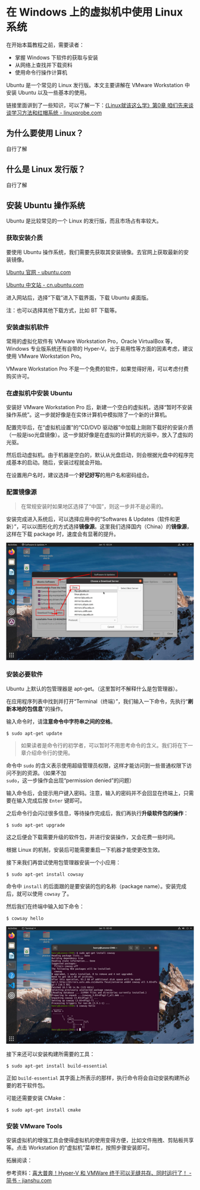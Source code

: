 # 在 Windows 上的虚拟机中使用 Linux 系统

在开始本篇教程之前，需要读者：

- 掌握 Windows 下软件的获取与安装
- 从网络上查找并下载资料
- 使用命令行操作计算机

Ubuntu 是一个常见的 Linux 发行版。本文主要讲解在 VMware Workstation 中安装 Ubuntu 以及一些基本的使用。

链接里面讲到了一些知识，可以了解一下：[《Linux就该这么学》第0章 咱们先来谈谈学习方法和红帽系统 - linuxprobe.com](https://www.linuxprobe.com/chapter-00.html)

## 为什么要使用 Linux？

自行了解

## 什么是 Linux 发行版？

自行了解

## 安装 Ubuntu 操作系统

Ubuntu 是比较常见的一个 Linux 的发行版，而且市场占有率较大。

### 获取安装介质

要使用 Ubuntu 操作系统，我们需要先获取其安装镜像。去官网上获取最新的安装镜像。

[Ubuntu 官网 - ubuntu.com](https://ubuntu.com/)

[Ubuntu 中文站 - cn.ubuntu.com](https://cn.ubuntu.com/)

进入网站后，选择“下载”进入下载界面，下载 Ubuntu 桌面版。

注：也可以选择其他下载方式，比如 BT 下载等。

### 安装虚拟机软件

常用的虚拟化软件有 VMware Workstation Pro，Oracle VirtualBox 等，Windows 专业版系统还有自带的 Hyper-V。出于易用性等方面的因素考虑，建议使用 VMware Workstation Pro。

VMware Workstation Pro 不是一个免费的软件，如果觉得好用，可以考虑付费购买许可。

### 在虚拟机中安装 Ubuntu

安装好 VMware Workstation Pro 后，新建一个空白的虚拟机，选择“暂时不安装操作系统”。这一步就好像是在实体计算机中模拟除了一个新的计算机。

配置完毕后，在“虚拟机设置”的“CD/DVD 驱动器”中加载上刚刚下载好的安装介质（一般是iso光盘镜像）。这一步就好像是在虚拟的计算机的光驱中，放入了虚拟的光驱。

然后启动虚拟机。由于机器是空白的，默认从光盘启动，则会根据光盘中的程序完成基本的启动。随后，安装过程就会开始。

在设置用户名时，建议选择一个**好记好写**的用户名和密码组合。

### 配置镜像源

> 在常规安装时如果地区选择了“中国”，则这一步并不是必需的。

安装完成进入系统后，可以选择应用中的“Softwares & Updates（软件和更新）”，可以以图形化的方式选择**镜像源**。这里我们选择国内（China）的**镜像源**，这样在下载 package 时，速度会有显著的提升。

![在Ubuntu中以图形化的方式选择镜像源](./assets/ubuntu-change-source-gui.jpg)

### 安装必要软件

Ubuntu 上默认的包管理器是 apt-get。（这里暂时不解释什么是包管理器）。

在应用程序列表中找到并打开“Terminal（终端）”，我们输入一下命令，先执行“**刷新本地的包信息**”的操作。

输入命令时，请**注意命令中字符串之间的空格**。

```console
$ sudo apt-get update
```

> 如果读者是命令行的初学者，可以暂时不用思考命令的含义。我们将在下一章介绍命令行的使用。

命令中 `sudo` 的含义表示使用超级管理员权限，这样才能访问到一些普通权限下访问不到的资源。（如果不加 `sudo`，这一步操作会出现“permission denied”的问题）

输入命令后，会提示用户键入密码。注意，输入的密码并不会回显在终端上，只需要在输入完成后按 `Enter` 键即可。

之后命令行会闪过很多信息，等待操作完成后，我们再执行**升级软件包的操作**：

```console
$ sudo apt-get upgrade
```

这之后便会下载需要升级的软件包，并进行安装操作，又会花费一些时间。

根据 Linux 的机制，安装后可能需要重启一下机器才能使更改生效。

接下来我们再尝试使用包管理器安装一个小应用：

```console
$ sudo apt-get install cowsay
```

命令中 `install` 的后面跟的是要安装的包的名称（package name）。安装完成后，就可以使用 `cowsay` 了。

然后我们在终端中输入如下命令：

```console
$ cowsay hello
```

![包管理示范](assets/ubuntu-package-manager-example.jpg)

接下来还可以安装构建所需要的工具：

```console
$ sudo apt-get install build-essential
```

正如 `build-essential` 其字面上所表示的那样，执行命令将会自动安装构建所必要的若干软件包。

可能还需要安装 CMake：

```console
$ sudo apt-get install cmake
```

### 安装 VMware Tools

安装虚拟机的增强工具会使得虚拟机的使用变得方便，比如文件拖拽、剪贴板共享等。点击 Workstation 的“虚拟机”菜单栏，按照步骤安装即可。

拓展阅读：

参考资料：[喜大普奔！Hyper-V 和 VMWare 终于可以无缝共存、同时运行了！ - 简书 - jianshu.com](https://www.jianshu.com/p/c02f776a65cd)
